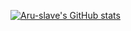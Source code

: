 [![Aru-slave's GitHub stats](https://github-readme-stats.vercel.app/api?username=Aru-slave)](https://github.com/anuraghazra/github-readme-stats)
